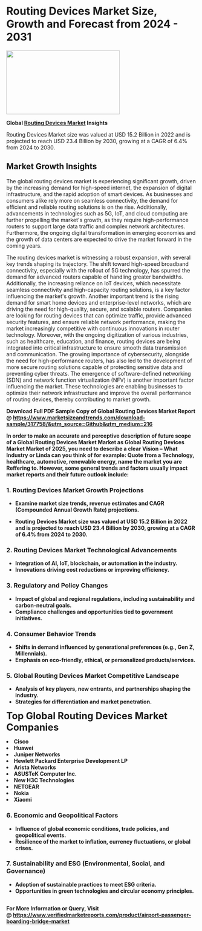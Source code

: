 <H1>Routing Devices Market Size, Growth and Forecast from 2024 - 2031</H1><img class="aligncenter size-medium wp-image-584254" src="https://thirdeyenews.in/wp-content/uploads/2024/09/Global-Market-Research-300x168.jpeg" alt="" width="300" height="168" /><p><strong>Global&nbsp;<a href="https://www.marketsizeandtrends.com/download-sample/317758/&amp;utm_source=Github&utm_medium=216">Routing Devices Market</a> Insights</strong></p><p>Routing Devices Market size was valued at USD 15.2 Billion in 2022 and is projected to reach USD 23.4 Billion by 2030, growing at a CAGR of 6.4% from 2024 to 2030.</p><p><h2>Market Growth Insights</h2> The global routing devices market is experiencing significant growth, driven by the increasing demand for high-speed internet, the expansion of digital infrastructure, and the rapid adoption of smart devices. As businesses and consumers alike rely more on seamless connectivity, the demand for efficient and reliable routing solutions is on the rise. Additionally, advancements in technologies such as 5G, IoT, and cloud computing are further propelling the market's growth, as they require high-performance routers to support large data traffic and complex network architectures. Furthermore, the ongoing digital transformation in emerging economies and the growth of data centers are expected to drive the market forward in the coming years. <p><strong></strong></p> The routing devices market is witnessing a robust expansion, with several key trends shaping its trajectory. The shift toward high-speed broadband connectivity, especially with the rollout of 5G technology, has spurred the demand for advanced routers capable of handling greater bandwidths. Additionally, the increasing reliance on IoT devices, which necessitate seamless connectivity and high-capacity routing solutions, is a key factor influencing the market's growth. Another important trend is the rising demand for smart home devices and enterprise-level networks, which are driving the need for high-quality, secure, and scalable routers. Companies are looking for routing devices that can optimize traffic, provide advanced security features, and ensure reliable network performance, making the market increasingly competitive with continuous innovations in router technology. Moreover, with the ongoing digitization of various industries, such as healthcare, education, and finance, routing devices are being integrated into critical infrastructure to ensure smooth data transmission and communication. The growing importance of cybersecurity, alongside the need for high-performance routers, has also led to the development of more secure routing solutions capable of protecting sensitive data and preventing cyber threats. The emergence of software-defined networking (SDN) and network function virtualization (NFV) is another important factor influencing the market. These technologies are enabling businesses to optimize their network infrastructure and improve the overall performance of routing devices, thereby contributing to market growth. <p><strong></p><p><span class=""><strong>Download Full PDF Sample Copy of Global Routing Devices Market Report</strong> @ <a href="https://www.marketsizeandtrends.com/download-sample/317758/&amp;utm_source=Github&utm_medium=216" target="_blank">https://www.marketsizeandtrends.com/download-sample/317758/&amp;utm_source=Github&utm_medium=216</a></span></p><p>In order to make an accurate and perceptive description of future scope of a Global&nbsp;Routing Devices Market Market as Global&nbsp;Routing Devices Market Market of 2025, you need to describe a clear Vision &ndash; What Industry or Linda can you think of for example: Quote from a Technology, healthcare, automotive, renewable energy, name the market you are Reffering to. However, some general trends and factors usually impact market reports and their future outlook include:</p><h3>1.&nbsp;<strong>Routing Devices Market Growth Projections</strong></h3><ul><li>Examine market size trends, revenue estimates and CAGR (Compounded Annual Growth Rate) projections.</li><li><p>Routing Devices Market size was valued at USD 15.2 Billion in 2022 and is projected to reach USD 23.4 Billion by 2030, growing at a CAGR of 6.4% from 2024 to 2030.</p></li></ul><h3>2.&nbsp;<strong>Routing Devices Market Technological Advancements</strong></h3><ul><li>Integration of AI, IoT, blockchain, or automation in the industry.</li><li>Innovations driving cost reductions or improving efficiency.</li></ul><h3>3.&nbsp;<strong>Regulatory and Policy Changes</strong></h3><ul><li>Impact of global and regional regulations, including sustainability and carbon-neutral goals.</li><li>Compliance challenges and opportunities tied to government initiatives.</li></ul><h3>4.&nbsp;<strong>Consumer Behavior Trends</strong></h3><ul><li>Shifts in demand influenced by generational preferences (e.g., Gen Z, Millennials).</li><li>Emphasis on eco-friendly, ethical, or personalized products/services.</li></ul><h3>5.&nbsp;<strong>Global Routing Devices Market Competitive Landscape</strong></h3><ul><li>Analysis of key players, new entrants, and partnerships shaping the industry.</li><li>Strategies for differentiation and market penetration.</li></ul><p data-pm-slice="1 1 []"><span style="color: inherit; font-family: inherit; font-size: 25px;">Top Global Routing Devices Market Companies</span></p><div class="" data-test-id=""><p><li>Cisco</li><li> Huawei</li><li> Juniper Networks</li><li> Hewlett Packard Enterprise Development LP</li><li> Arista Networks</li><li> ASUSTeK Computer Inc.</li><li> New H3C Technologies</li><li> NETGEAR</li><li> Nokia</li><li> Xiaomi</li></p></div><h3>6.&nbsp;<strong>Economic and Geopolitical Factors</strong></h3><ul><li>Influence of global economic conditions, trade policies, and geopolitical events.</li><li>Resilience of the market to inflation, currency fluctuations, or global crises.</li></ul><h3>7.&nbsp;<strong>Sustainability and ESG (Environmental, Social, and Governance)</strong></h3><ul><li>Adoption of sustainable practices to meet ESG criteria.</li><li>Opportunities in green technologies and circular economy principles.</li></ul><h2><strong style="font-size: 14px;">For More Information or Query, Visit @&nbsp;</strong><a style="background-color: #ffffff; font-size: 14px;" href="https://www.marketsizeandtrends.com/report/routing-devices-market/" target="_blank">https://www.verifiedmarketreports.com/product/airport-passenger-boarding-bridge-market</a></h2>
